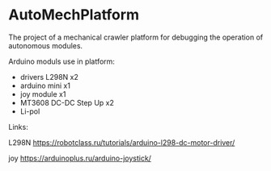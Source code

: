# AutoMechPlatform

The project of a mechanical crawler platform for debugging the operation of autonomous modules.

Arduino moduls use in platform:
- drivers L298N x2
- arduino mini x1
- joy module x1
- MT3608 DC-DC Step Up x2
- Li-pol 

Links:

L298N https://robotclass.ru/tutorials/arduino-l298-dc-motor-driver/

joy https://arduinoplus.ru/arduino-joystick/
